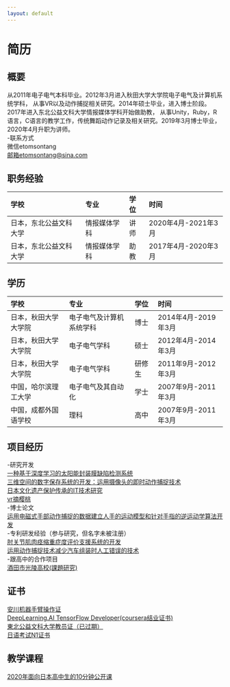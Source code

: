 ```yaml
---
layout: default
---
```

<script>
var _hmt = _hmt || [];
(function() {
  var hm = document.createElement("script");
  hm.src = "https://hm.baidu.com/hm.js?ade63d3e545dc090ab000ea4d11b0da1";
  var s = document.getElementsByTagName("script")[0]; 
  s.parentNode.insertBefore(hm, s);
})();
</script>


# 简历
## 概要
从2011年电子电气本科毕业。2012年3月进入秋田大学大学院电子电气及计算机系统学科，
从事VR以及动作捕捉相关研究。2014年硕士毕业，进入博士阶段。2017年进入东北公益文科大学情报媒体学科开始做助教，
从事Unity，Ruby，R语言，C语言的教学工作，传统舞蹈动作记录及相关研究。2019年3月博士毕业，2020年4月升职为讲师。\
-联系方式\
微信etomsontang\
邮箱etomsontang@sina.com
## 职务经验

| 学校        | 专业          | 学位 | 时间 |
|:---------------|:--------------------|:------|:------|
|日本，东北公益文科大学| 情报媒体学科|讲师   | 2020年4月-2021年3月 |  
|日本，东北公益文科大学| 情报媒体学科|助教    | 2017年4月-2020年3月|                                           

## 学历

| 学校        | 专业          | 学位 | 时间 |
|:---------------|:--------------------|:------|:------|
|日本，秋田大学大学院| 电子电气及计算机系统学科|博士   | 2014年4月-2019年3月 |        
|日本，秋田大学大学院| 电子电气学科         |硕士   | 2012年4月-2014年3月|
|日本，秋田大学大学院| 电子电气学科         |研修生  |2011年9月-2012年3月| 
|中国，哈尔滨理工大学|电子电气及其自动化	|学士   |2007年9月-2011年3月|
|中国，成都外国语学校|理科		    |高中   |2007年9月-2011年3月|

## 项目经历

-研究开发\
[一种基于深度学习的太阳能封装膜缺陷检测系统](./projects/solar_films/solar_films.html)\
[三维空间的数字保存系统的开发：运用摄像头的即时动作捕捉技术](./projects/pose/pose.html)\
[日本文化遗产保护传承的IT技术研究](./projects/digital_archive/digital_archive.html)\
[vr摘樱桃](./projects/cherry/cherry.html)\
-博士论文\
[运用电磁式手部动作捕捉的数据建立人手的运动模型和针对手指的逆运动学算法开发](./projects/phd/phd.html)\
-专利研发经验（参与研究，但名字未被注册）\
[肘关节肌肉痉缩重症度评价支援系统的开发](./projects/muscle_injury/muscle_injury.html)\
[运用动作捕捉技术减少汽车组装时人工错误的技术](./projects/toyota/toyota.html)\
-跟高中的合作项目\
[酒田市光陵高校(課題研究)](./projects/koryo/koryo.html)


## 证书
[安川机器手臂操作证](./assets/certificate/yasukawa/yasukawa.html)\
[DeepLearning.AI TensorFlow Developer(coursera结业证书)](./assets/certificate/coursera/coursera.html)\
[東北公益文科大学教员证（已过期）](./assets/certificate/koeki/koeki.html)\
[日语考试N1证书](./assets/certificate/n1/n1.html)

## 教学课程
[2020年面向日本高中生的10分钟公开课](./assets/openCourse/openCourse.html)
